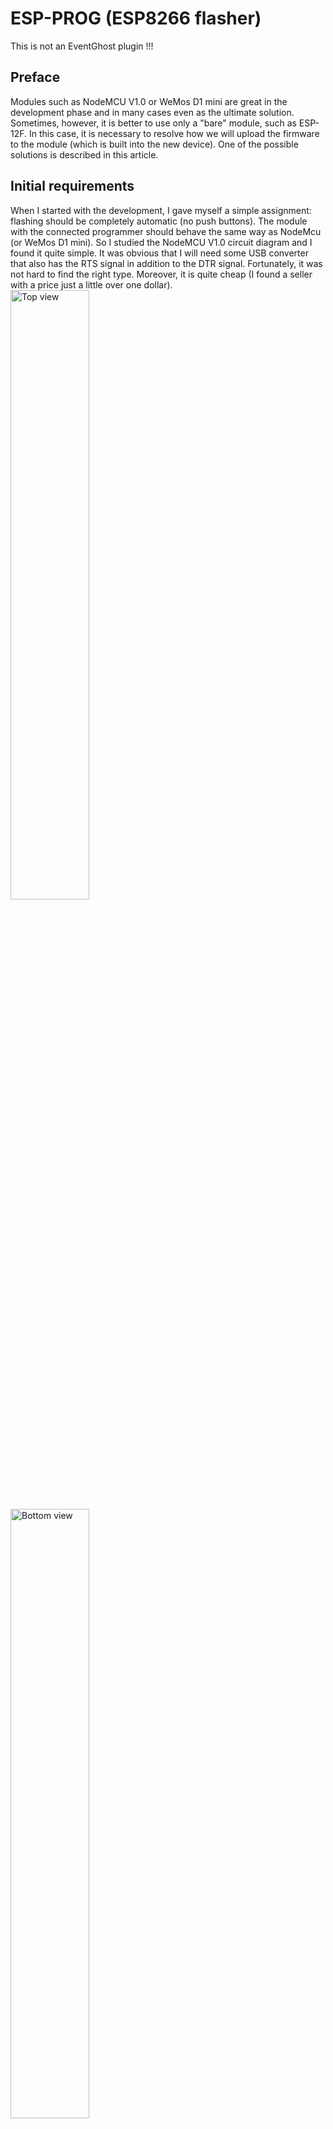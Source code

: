 # ESP-PROG  (ESP8266 flasher)
This is not an EventGhost plugin !!!

## Preface
Modules such as NodeMCU V1.0 or WeMos D1 mini are great in the development phase and in many cases even as the ultimate solution. Sometimes, however, it is better to use only a "bare" module, such as ESP-12F.
In this case, it is necessary to resolve how we will upload the firmware to the module (which is built into the new device). One of the possible solutions is described in this article.

## Initial requirements
When I started with the development, I gave myself a simple assignment: flashing should be completely automatic (no push buttons). The module with the connected programmer should behave the same way as NodeMcu (or WeMos D1 mini).
So I studied the NodeMCU V1.0 circuit diagram and I found it quite simple. It was obvious that I will need some USB converter that also has the RTS signal in addition to the DTR signal. Fortunately, it was not hard to find the right type. Moreover, it is quite cheap (I found a seller with a price just a little over one dollar).
<img src="https://github.com/Pako2/EventGhostPlugins/raw/master/ESP-PROG/Images/CP2102-top.jpg" alt="Top view" width="50%">
<img src="https://github.com/Pako2/EventGhostPlugins/raw/master/ESP-PROG/Images/CP2102-bottom.jpg" alt="Bottom view" width="50%">


